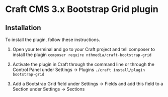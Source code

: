 # Craft CMS 3.x Bootstrap Grid plugin

## Installation

To install the plugin, follow these instructions.

1. Open your terminal and go to your Craft project and tell composer to install the plugin
```composer require nthmedia/craft-bootstrap-grid```

2. Activate the plugin in Craft through the command line or through the Control Panel under Settings → Plugins 
```./craft install/plugin bootstrap-grid```

3. Add a Bootstrap Grid field under Settings → Fields and add this field to a Section under Settings → Sections

